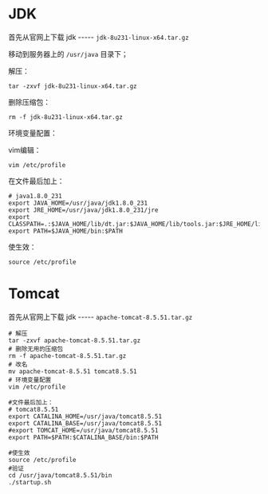# JDK

首先从官网上下载 jdk ----- `jdk-8u231-linux-x64.tar.gz` 

移动到服务器上的 `/usr/java` 目录下；

解压：

```shell
tar -zxvf jdk-8u231-linux-x64.tar.gz
```

删除压缩包：

```shell
rm -f jdk-8u231-linux-x64.tar.gz
```

环境变量配置：

vim编辑：

```shell
vim /etc/profile
```

在文件最后加上：

```
# java1.8.0_231 
export JAVA_HOME=/usr/java/jdk1.8.0_231
export JRE_HOME=/usr/java/jdk1.8.0_231/jre
export CLASSPATH=.:$JAVA_HOME/lib/dt.jar:$JAVA_HOME/lib/tools.jar:$JRE_HOME/lib
export PATH=$JAVA_HOME/bin:$PATH
```

使生效：

```shell
source /etc/profile
```

# Tomcat

首先从官网上下载 jdk ----- `apache-tomcat-8.5.51.tar.gz`

```shell
# 解压
tar -zxvf apache-tomcat-8.5.51.tar.gz 
# 删除无用的压缩包
rm -f apache-tomcat-8.5.51.tar.gz 
# 改名
mv apache-tomcat-8.5.51 tomcat8.5.51 
# 环境变量配置
vim /etc/profile

#文件最后加上：
# tomcat8.5.51
export CATALINA_HOME=/usr/java/tomcat8.5.51
export CATALINA_BASE=/usr/java/tomcat8.5.51
#export TOMCAT_HOME=/usr/java/tomcat8.5.51
export PATH=$PATH:$CATALINA_BASE/bin:$PATH

#使生效
source /etc/profile
#验证
cd /usr/java/tomcat8.5.51/bin
./startup.sh
```